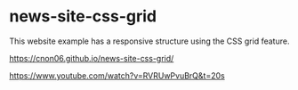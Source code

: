 # news-site-css-grid

This website example has a responsive structure using the CSS grid feature.

https://cnon06.github.io/news-site-css-grid/

https://www.youtube.com/watch?v=RVRUwPvuBrQ&t=20s
